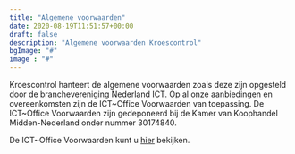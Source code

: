 ```yaml
---
title: "Algemene voorwaarden"
date: 2020-08-19T11:51:57+00:00
draft: false
description: "Algemene voorwaarden Kroescontrol"
bgImage: "#"
image : "#"
---
```


Kroescontrol hanteert de algemene voorwaarden zoals deze zijn opgesteld door de branchevereniging Nederland ICT. Op al onze aanbiedingen en overeenkomsten zijn de ICT~Office Voorwaarden van toepassing. De ICT~Office Voorwaarden zijn gedeponeerd bij de Kamer van Koophandel Midden-Nederland onder nummer 30174840.

De ICT~Office Voorwaarden kunt u [hier](https://drive.google.com/file/d/1P-8xtL5iQwqGSfmMcwSSOWlm8lbyj6WH/view?usp=sharing) bekijken.